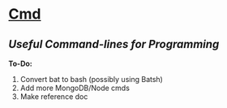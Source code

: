 # [Cmd](https://github.com/Sondro/Cmds)

## _Useful Command-lines for Programming_


**To-Do:**
1. Convert bat to bash (possibly using Batsh)
2. Add more MongoDB/Node cmds
3. Make reference doc
